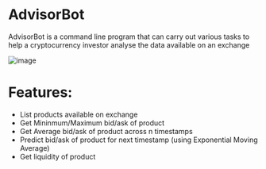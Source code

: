 # AdvisorBot

AdvisorBot is a command line program that can carry out various tasks to help a cryptocurrency investor analyse the data available on an exchange

![image](https://user-images.githubusercontent.com/34765710/176857180-9f52547c-f126-46c3-adba-dd4249a2cf70.png)

# Features:
- List products available on exchange
- Get Mininmum/Maximum bid/ask of product
- Get Average bid/ask of product across n timestamps
- Predict bid/ask of product for next timestamp (using Exponential Moving Average)
- Get liquidity of product
